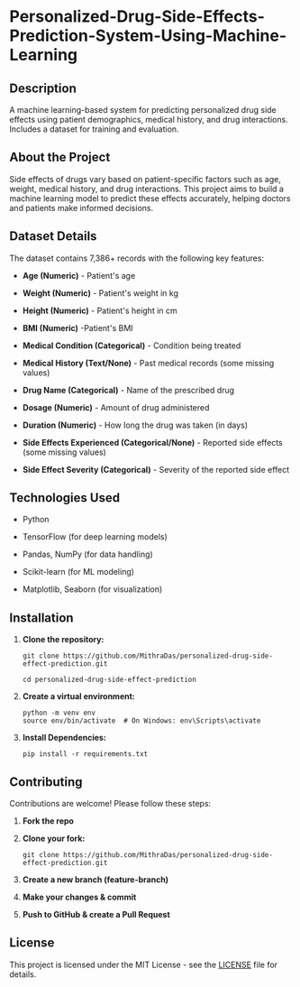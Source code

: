 # Personalized-Drug-Side-Effects-Prediction-System-Using-Machine-Learning

## Description
A machine learning-based system for predicting personalized drug side effects using patient demographics, medical history, and drug interactions. Includes a dataset for training and evaluation.

## About the Project  

Side effects of drugs vary based on patient-specific factors such as age, weight, medical history, and drug interactions. This project aims to build a machine learning model to predict these effects accurately, helping doctors and patients make informed decisions.

## Dataset Details  

The dataset contains 7,386+ records with the following key features:

- **Age (Numeric)** - Patient's age

- **Weight (Numeric)** - Patient's weight in kg

- **Height (Numeric)** - Patient's height in cm

- **BMI (Numeric)** -Patient's BMI

- **Medical Condition (Categorical)** - Condition being treated

- **Medical History (Text/None)** - Past medical records (some missing values)

- **Drug Name (Categorical)** - Name of the prescribed drug

- **Dosage (Numeric)** - Amount of drug administered

- **Duration (Numeric)** - How long the drug was taken (in days)

- **Side Effects Experienced (Categorical/None)** - Reported side effects (some missing values)

- **Side Effect Severity (Categorical)** - Severity of the reported side effect

## Technologies Used

- Python

- TensorFlow (for deep learning models)

- Pandas, NumPy (for data handling)

- Scikit-learn (for ML modeling)

- Matplotlib, Seaborn (for visualization)

## Installation  

1. **Clone the repository:**  
   ```
   git clone https://github.com/MithraDas/personalized-drug-side-effect-prediction.git
   
   cd personalized-drug-side-effect-prediction
2. **Create a virtual environment:**
   
   ```
   python -m venv env  
   source env/bin/activate  # On Windows: env\Scripts\activate  
3. **Install Dependencies:**
   
   ```
   pip install -r requirements.txt

## Contributing

Contributions are welcome! Please follow these steps:

1. **Fork the repo**

2. **Clone your fork:**
   ```
   git clone https://github.com/MithraDas/personalized-drug-side-effect-prediction.git  

3. **Create a new branch (feature-branch)**

4. **Make your changes & commit**

5. **Push to GitHub & create a Pull Request**

## License

This project is licensed under the MIT License - see the [LICENSE](LICENSE) file for details.

   


